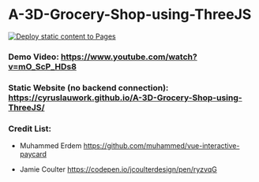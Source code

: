 # A-3D-Grocery-Shop-using-ThreeJS

[![Deploy static content to Pages](https://github.com/cyruslauwork/A-3D-Grocery-Shop-using-ThreeJS/actions/workflows/static.yml/badge.svg)](https://github.com/cyruslauwork/A-3D-Grocery-Shop-using-ThreeJS/actions/workflows/static.yml)

### Demo Video: https://www.youtube.com/watch?v=mO_ScP_HDs8

### Static Website (no backend connection): https://cyruslauwork.github.io/A-3D-Grocery-Shop-using-ThreeJS/

### Credit List:

- Muhammed Erdem https://github.com/muhammed/vue-interactive-paycard

- Jamie Coulter https://codepen.io/jcoulterdesign/pen/ryzvqG
